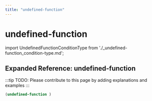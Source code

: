 ```yaml
---
title: "undefined-function"
---
```


# undefined-function

import UndefinedFunctionConditionType from './_undefined-function_condition-type.md';

<UndefinedFunctionConditionType />

## Expanded Reference: undefined-function

:::tip
TODO: Please contribute to this page by adding explanations and examples
:::

```lisp
(undefined-function )
```
